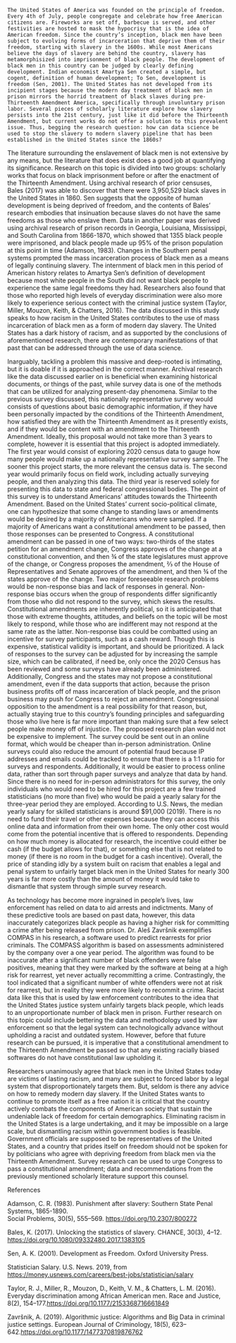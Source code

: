  	The United States of America was founded on the principle of freedom. Every 4th of July, people congregate and celebrate how free American citizens are. Fireworks are set off, barbecue is served, and other festivities are hosted to mask the hypocrisy that is the idea of American freedom. Since the country’s inception, black men have been subject to evolving forms of incarceration that deprive them of their freedom, starting with slavery in the 1600s. While most Americans believe the days of slavery are behind the country, slavery has metamorphisized into imprisonment of black people. The development of black men in this country can be judged by clearly defining development. Indian economist Amartya Sen created a simple, but cogent, definition of human development; To Sen, development is freedom (Sen, 2001). The United States has not developed from its incipient stages because the modern day treatment of black men in prison mirrors the horrid treatment of black slaves during pre-Thirteenth Amendment America, specifically through involuntary prison labor. Several pieces of scholarly literature explore how slavery persists into the 21st century, just like it did before the Thirteenth Amendment, but current works do not offer a solution to this prevalent issue. Thus, begging the research question: how can data science be used to stop the slavery to modern slavery pipeline that has been established in the United States since the 1860s? 
  
The literature surrounding the enslavement of black men is not extensive by any means, but the literature that does exist does a good job at quantifying its significance. Research on this topic is divided into two groups: scholarly works that focus on black imprisonment before or after the enactment of the Thirteenth Amendment. Using archival research of prior censuses, Bales (2017) was able to discover that there were 3,950,529 black slaves in the United States in 1860. Sen suggests that the opposite of human development is being deprived of freedom, and the contents of Bales’ research embodies that insinuation because slaves do not have the same freedoms as those who enslave them. Data in another paper was derived using archival research of prison records in Georgia, Louisiana, Mississippi, and South Carolina from 1866-1870, which showed that 1355 black people were imprisoned, and black people made up 95% of the prison population at this point in time (Adamson, 1983). Changes in the Southern penal systems prompted the mass incarceration process of black men as a means of legally continuing slavery. The internment of black men in this period of American history relates to Amartya Sen’s definition of development because most white people in the South did not want black people to experience the same legal freedoms they had. Researchers also found that those who reported high levels of everyday discrimination were also more likely to experience serious contect with the criminal justice system (Taylor, Miller, Mouzon, Keith, & Chatters, 2016). The data discussed in this study speaks to how racism in the United States contributes to the use of mass incarceration of black men as a form of modern day slavery. The United States has a dark history of racism, and as supported by the conclusions of aforementioned research, there are contemporary manifestations of that past that can be addressed through the use of data science.

Inarguably, tackling a problem this massive and deep-rooted is intimating, but it is doable if it is approached in the correct manner. Archival research like the data discussed earlier on is beneficial when examining historical documents, or things of the past, while survey data is one of the methods that can be utilized for analyzing present-day phenomena. Similar to the previous survey discussed, this nationally representative survey would consists of questions about basic demographic information, if they have been personally impacted by the conditions of the Thirteenth Amendment, how satisfied they are with the Thirteenth Amendment as it presently exists, and if they would be content with an amendment to the Thirteenth Amendment. Ideally, this proposal would not take more than 3 years to complete, however it is essential that this project is adopted immediately. The first year would consist of exploring 2020 census data to gauge how many people would make up a nationally representative survey sample. The sooner this project starts, the more relevant the census data is. The second year would primarily focus on field work, including actually surveying people, and then analyzing this data. The third year is reserved solely for presenting this data to state and federal congressional bodies. The point of this survey is to understand Americans’ attitudes towards the Thirteenth Amendment. Based on the United States’ current socio-political climate, one can hypothesize that some change to standing laws or amendments would be desired by a majority of Americans who were sampled. If a majority of Americans want a constitutional amendment to be passed, then those responses can be presented to Congress. A constitutional amendment can be passed in one of two ways: two-thirds of the states petition for an amendment change, Congress approves of the change at a constitutional convention, and then ¾ of the state legislatures must approve of the change, or Congress proposes the amendment, ⅔ of the House of Representatives and Senate approves of the amendment, and then ¾ of the states approve of the change. Two major foreseeable research problems would be non-response bias and lack of responses in general. Non-response bias occurs when the group of respondents differ significantly from those who did not respond to the survey, which skews the results. Constitutional amendments are inherently political, so it is anticipated that those with extreme thoughts, attitudes, and beliefs on the topic will be most likely to respond, while those who are indifferent may not respond at the same rate as the latter. Non-response bias could be combatted using an incentive for survey participants, such as a cash reward. Though this is expensive, statistical validity is important, and should be prioritized. A lack of responses to the survey can be adjusted for by increasing the sample size, which can be calibrated, if need be, only once the 2020 Census has been reviewed and some surveys have already been administered. Additionally, Congress and the states may not propose a constitutional amendment, even if the data supports that action, because the prison business profits off of mass incarceration of black people, and the prison business may push for Congress to reject an amendment. Congressional opposition to the amendment is a real possibility for that reason, but, actually staying true to this country’s founding principles and safeguarding those who live here is far more important than making sure that a few select people make money off of injustice. The proposed research plan would not be expensive to implement. The survey could be sent out in an online format, which would be cheaper than in-person administration. Online surveys could also reduce the amount of potential fraud because IP addresses and emails could be tracked to ensure that there is a 1:1 ratio for surveys and respondents. Additionally, it would be easier to process online data, rather than sort through paper surveys and analyze that data by hand. Since there is no need for in-person administrators for this survey, the only individuals who would need to be hired for this project are a few trained statisticians (no more than five) who would be paid a yearly salary for the three-year period they are employed. According to U.S. News, the median yearly salary for skilled statisticians is around $91,000 (2019). There is no need to fund their travel or other expenses because they can access this online data and information from their own home. The only other cost would come from the potential incentive that is offered to respondents. Depending on how much money is allocated for research, the incentive could either be cash (if the budget allows for that), or something else that is not related to money (if there is no room in the budget for a cash incentive). Overall, the price of standing idly by a system built on racism that enables a legal and penal system to unfairly target black men in the United States for nearly 300 years is far more costly than the amount of money it would take to dismantle that system through simple survey research. 

As technology has become more ingrained in people’s lives, law enforcement has relied on data to aid arrests and indictments. Many of these predictive tools are based on past data, however, this data inaccurately categorizes black people as having a higher risk for committing a crime after being released from prison. Dr. Aleš Završnik exemplifies COMPAS in his research, a software used to predict rearrests for prior criminals. The COMPASS algorithm is based on assessments administered by the company over a one year period. The algorithm was found to be inaccurate after a significant number of black offenders were false positives, meaning that they were marked by the software at being at a high risk for rearrest, yet never actually recommitting a crime. Contrastingly, the tool indicated that a significant number of white offenders were not at risk for rearrest, but in reality they were more likely to recommit a crime. Racist data like this that is used by law enforcement contributes to the idea that the United States justice system unfairly targets black people, which leads to an unproportionate number of black men in prison. Further research on this topic could include bettering the data and methodology used by law enforcement so that the legal system can technologically advance without upholding a racist and outdated system. However, before that future research can be pursued, it is imperative that a constitutional amendment to the Thirteenth Amendment be passed so that any existing racially biased softwares do not have constitutional law upholding it.

Researchers unanimously agree that black men in the United States today are victims of lasting racism, and many are subject to forced labor by a legal system that disproportionately targets them. But, seldom is there any advice on how to remedy modern day slavery. If the United States wants to continue to promote itself as a free nation it is critical that the country actively combats the components of American society that sustain the undeniable lack of freedom for certain demographics. Eliminating racism in the United States is a large undertaking, and it may be impossible on a large scale, but dismantling racism within government bodies is feasible. Government officials are supposed to be representatives of the United States, and a country that prides itself on freedom should not be spoken for by politicians who agree with depriving freedom from black men via the Thirteenth Amendment. Survey research can be used to urge Congress to pass a constitutional amendment; data and recommendations from the previously mentioned scholarly literature support this counsel. 

References 

Adamson, C. R. (1983). Punishment after slavery: Southern State Penal Systems, 1865-1890.                                   
Social Problems, 30(5), 555–569. https://doi.org/10.2307/800272             

Bales, K. (2017). Unlocking the statistics of slavery. CHANCE, 30(3), 4–12. 
https://doi.org/10.1080/09332480.2017.1383105 

Sen, A. K. (2001). Development as Freedom. Oxford University Press. 

Statistician Salary. U.S. News. 2019, from https://money.usnews.com/careers/best-jobs/statistician/salary 

Taylor, R. J., Miller, R., Mouzon, D., Keith, V. M., & Chatters, L. M. (2016). Everyday discrimination among African American men. Race and Justice, 8(2), 154–177.https://doi.org/10.1177/2153368716661849 

Završnik, A. (2019). Algorithmic justice: Algorithms and Big Data in criminal justice settings. European Journal of Criminology, 18(5), 623–642.https://doi.org/10.1177/1477370819876762 
